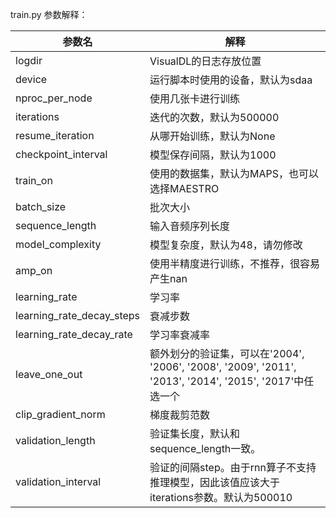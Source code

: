 train.py 参数解释：

参数名 | 解释 
-----------------|-----------------
logdir | VisualDL的日志存放位置
device | 运行脚本时使用的设备，默认为sdaa
nproc_per_node | 使用几张卡进行训练
iterations | 迭代的次数，默认为500000
resume_iteration | 从哪开始训练，默认为None
checkpoint_interval | 模型保存间隔，默认为1000
train_on | 使用的数据集，默认为MAPS，也可以选择MAESTRO
batch_size | 批次大小
sequence_length | 输入音频序列长度
model_complexity | 模型复杂度，默认为48，请勿修改
amp_on | 使用半精度进行训练，不推荐，很容易产生nan
learning_rate | 学习率
learning_rate_decay_steps | 衰减步数
learning_rate_decay_rate | 学习率衰减率
leave_one_out | 额外划分的验证集，可以在'2004', '2006', '2008', '2009', '2011', '2013', '2014', '2015', '2017'中任选一个
clip_gradient_norm | 梯度裁剪范数
validation_length | 验证集长度，默认和sequence_length一致。
validation_interval | 验证的间隔step。由于rnn算子不支持推理模型，因此该值应该大于iterations参数。默认为500010